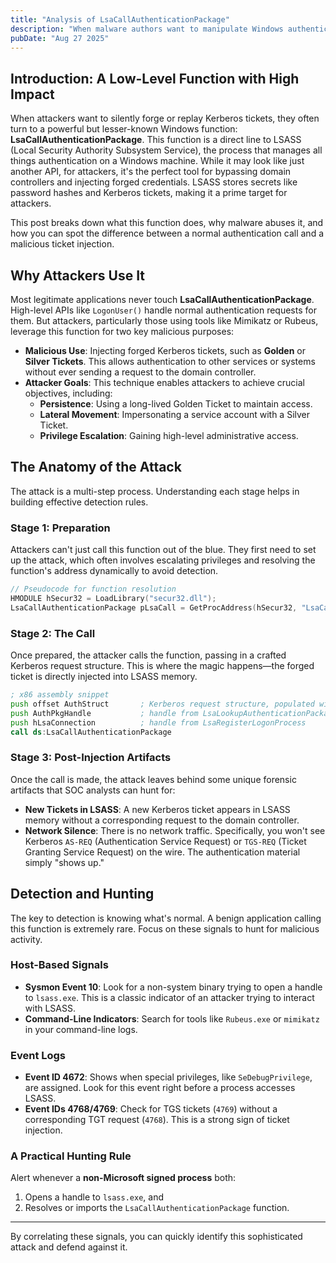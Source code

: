 ```yaml
---
title: "Analysis of LsaCallAuthenticationPackage"
description: "When malware authors want to manipulate Windows authentication, one of their most valuable targets is Kerberos. At the heart of Kerberos interactions inside Windows lies the function LsaCallAuthenticationPackage."
pubDate: "Aug 27 2025"
---
```


## Introduction: A Low-Level Function with High Impact

When attackers want to silently forge or replay Kerberos tickets, they often turn to a powerful but lesser-known Windows function: **LsaCallAuthenticationPackage**. This function is a direct line to LSASS (Local Security Authority Subsystem Service), the process that manages all things authentication on a Windows machine. While it may look like just another API, for attackers, it's the perfect tool for bypassing domain controllers and injecting forged credentials. LSASS stores secrets like password hashes and Kerberos tickets, making it a prime target for attackers.

This post breaks down what this function does, why malware abuses it, and how you can spot the difference between a normal authentication call and a malicious ticket injection.

## Why Attackers Use It

Most legitimate applications never touch **LsaCallAuthenticationPackage**. High-level APIs like `LogonUser()` handle normal authentication requests for them. But attackers, particularly those using tools like Mimikatz or Rubeus, leverage this function for two key malicious purposes:

- **Malicious Use**: Injecting forged Kerberos tickets, such as **Golden** or **Silver Tickets**. This allows authentication to other services or systems without ever sending a request to the domain controller.
- **Attacker Goals**: This technique enables attackers to achieve crucial objectives, including:
  - **Persistence**: Using a long-lived Golden Ticket to maintain access.
  - **Lateral Movement**: Impersonating a service account with a Silver Ticket.
  - **Privilege Escalation**: Gaining high-level administrative access.

## The Anatomy of the Attack

The attack is a multi-step process. Understanding each stage helps in building effective detection rules.

### Stage 1: Preparation

Attackers can't just call this function out of the blue. They first need to set up the attack, which often involves escalating privileges and resolving the function's address dynamically to avoid detection.

```c
// Pseudocode for function resolution
HMODULE hSecur32 = LoadLibrary("secur32.dll");
LsaCallAuthenticationPackage pLsaCall = GetProcAddress(hSecur32, "LsaCallAuthenticationPackage");
```

### Stage 2: The Call

Once prepared, the attacker calls the function, passing in a crafted Kerberos request structure. This is where the magic happens—the forged ticket is directly injected into LSASS memory.

```asm
; x86 assembly snippet
push offset AuthStruct       ; Kerberos request structure, populated with forged ticket data
push AuthPkgHandle           ; handle from LsaLookupAuthenticationPackage
push hLsaConnection          ; handle from LsaRegisterLogonProcess
call ds:LsaCallAuthenticationPackage
```

### Stage 3: Post-Injection Artifacts

Once the call is made, the attack leaves behind some unique forensic artifacts that SOC analysts can hunt for:

- **New Tickets in LSASS**: A new Kerberos ticket appears in LSASS memory without a corresponding request to the domain controller.
- **Network Silence**: There is no network traffic. Specifically, you won't see Kerberos `AS-REQ` (Authentication Service Request) or `TGS-REQ` (Ticket Granting Service Request) on the wire. The authentication material simply "shows up."

## Detection and Hunting

The key to detection is knowing what's normal. A benign application calling this function is extremely rare. Focus on these signals to hunt for malicious activity.

### Host-Based Signals

- **Sysmon Event 10**: Look for a non-system binary trying to open a handle to `lsass.exe`. This is a classic indicator of an attacker trying to interact with LSASS.
- **Command-Line Indicators**: Search for tools like `Rubeus.exe` or `mimikatz` in your command-line logs.

### Event Logs

- **Event ID 4672**: Shows when special privileges, like `SeDebugPrivilege`, are assigned. Look for this event right before a process accesses LSASS.
- **Event IDs 4768/4769**: Check for TGS tickets (`4769`) without a corresponding TGT request (`4768`). This is a strong sign of ticket injection.

### A Practical Hunting Rule

Alert whenever a **non-Microsoft signed process** both:

1. Opens a handle to `lsass.exe`, and
2. Resolves or imports the `LsaCallAuthenticationPackage` function.

---

By correlating these signals, you can quickly identify this sophisticated attack and defend against it.
